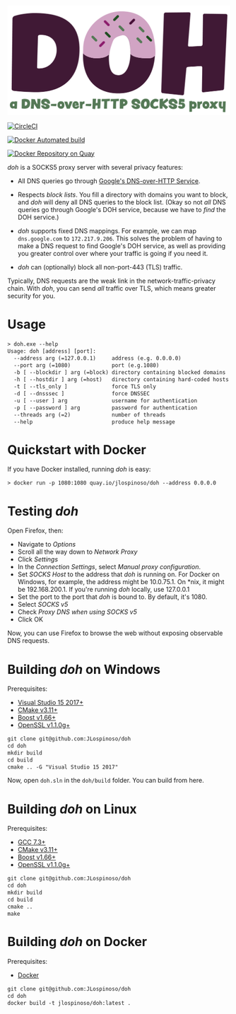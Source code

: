 ![doh](img/doh.png)

[![CircleCI](https://circleci.com/gh/JLospinoso/doh.svg?style=svg)](https://circleci.com/gh/JLospinoso/doh)

[![Docker Automated build](https://img.shields.io/docker/automated/jlospinoso/doh.svg)](https://hub.docker.com/r/jlospinoso/doh/)

[![Docker Repository on Quay](https://quay.io/repository/jlospinoso/doh/status "Docker Repository on Quay")](https://quay.io/repository/jlospinoso/doh)

*doh* is a SOCKS5 proxy server with several privacy features:

* All DNS queries go through [Google's DNS-over-HTTP Service](https://developers.google.com/speed/public-dns/docs/dns-over-https).

* Respects *block lists*. You fill a directory with domains you want to block, and *doh* will deny all DNS queries to the block list. (Okay so not *all* DNS queries go through Google's DOH service, because we have to *find* the DOH service.)

*  *doh* supports fixed DNS mappings. For example, we can map `dns.google.com` to `172.217.9.206`. This solves the problem of having to make a DNS request to find Google's DOH service, as well as providing you greater control over where your traffic is going if you need it.

* *doh* can (optionally) block all non-port-443 (TLS) traffic.

Typically, DNS requests are the weak link in the network-traffic-privacy chain. With *doh*, you can send *all* traffic over TLS, which means greater security for you.

# Usage

```
> doh.exe --help
Usage: doh [address] [port]:
  --address arg (=127.0.0.1)     address (e.g. 0.0.0.0)
  --port arg (=1080)             port (e.g.1080)
  -b [ --blockdir ] arg (=block) directory containing blocked domains
  -h [ --hostdir ] arg (=host)   directory containing hard-coded hosts
  -t [ --tls_only ]              force TLS only
  -d [ --dnsssec ]               force DNSSEC
  -u [ --user ] arg              username for authentication
  -p [ --password ] arg          password for authentication
  --threads arg (=2)             number of threads
  --help                         produce help message
```

# Quickstart with Docker

If you have Docker installed, running *doh* is easy:

```
> docker run -p 1080:1080 quay.io/jlospinoso/doh --address 0.0.0.0
```

# Testing *doh*

Open Firefox, then:

* Navigate to *Options*
* Scroll all the way down to *Network Proxy*
* Click *Settings*
* In the *Connection Settings*, select *Manual proxy configuration*.
* Set *SOCKS Host* to the address that *doh* is running on. For Docker on Windows, for example, the address might be 10.0.75.1. On *nix, it might be 192.168.200.1. If you're running *doh* locally, use 127.0.0.1
* Set the port to the port that *doh* is bound to. By default, it's 1080.
* Select *SOCKS v5*
* Check *Proxy DNS when using SOCKS v5*
* Click OK

Now, you can use Firefox to browse the web without exposing observable DNS requests.

# Building *doh* on Windows

Prerequisites:

* [Visual Studio 15 2017+](https://www.visualstudio.com/vs/whatsnew/)
* [CMake v3.11+](https://cmake.org/download/)
* [Boost v1.66+](http://www.boost.org/users/download/)
* [OpenSSL v1.1.0g+](https://slproweb.com/products/Win32OpenSSL.html)

```
git clone git@github.com:JLospinoso/doh
cd doh
mkdir build
cd build
cmake .. -G "Visual Studio 15 2017"
```

Now, open `doh.sln` in the `doh/build` folder. You can build from here.

# Building *doh* on Linux

Prerequisites:

* [GCC 7.3+](https://gcc.gnu.org/gcc-7/)
* [CMake v3.11+](https://cmake.org/download/)
* [Boost v1.66+](http://www.boost.org/users/download/)
* [OpenSSL v1.1.0g+](https://www.openssl.org/)

```
git clone git@github.com:JLospinoso/doh
cd doh
mkdir build
cd build
cmake ..
make
```

# Building *doh* on Docker

Prerequisites:

* [Docker](https://www.docker.com/)

```
git clone git@github.com:JLospinoso/doh
cd doh
docker build -t jlospinoso/doh:latest .
```
